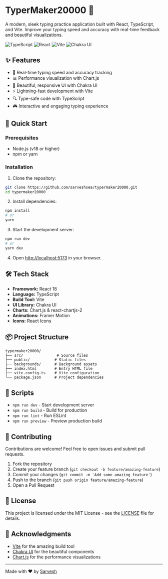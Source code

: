 # TyperMaker20000 🚀

A modern, sleek typing practice application built with React, TypeScript, and Vite. Improve your typing speed and accuracy with real-time feedback and beautiful visualizations.

![TypeScript](https://img.shields.io/badge/TypeScript-007ACC?style=for-the-badge&logo=typescript&logoColor=white)
![React](https://img.shields.io/badge/React-20232A?style=for-the-badge&logo=react&logoColor=61DAFB)
![Vite](https://img.shields.io/badge/Vite-646CFF?style=for-the-badge&logo=vite&logoColor=white)
![Chakra UI](https://img.shields.io/badge/Chakra_UI-319795?style=for-the-badge&logo=chakra-ui&logoColor=white)

## ✨ Features

- 🎯 Real-time typing speed and accuracy tracking
- 📊 Performance visualization with Chart.js
- 🎨 Beautiful, responsive UI with Chakra UI
- ⚡️ Lightning-fast development with Vite
- 🔍 Type-safe code with TypeScript
- 🎮 Interactive and engaging typing experience

## 🚀 Quick Start

### Prerequisites

- Node.js (v18 or higher)
- npm or yarn

### Installation

1. Clone the repository:
```bash
git clone https://github.com/sarveshsea/typermaker20000.git
cd typermaker20000
```

2. Install dependencies:
```bash
npm install
# or
yarn
```

3. Start the development server:
```bash
npm run dev
# or
yarn dev
```

4. Open [http://localhost:5173](http://localhost:5173) in your browser.

## 🛠️ Tech Stack

- **Framework:** React 18
- **Language:** TypeScript
- **Build Tool:** Vite
- **UI Library:** Chakra UI
- **Charts:** Chart.js & react-chartjs-2
- **Animations:** Framer Motion
- **Icons:** React Icons

## 📦 Project Structure

```
typermaker20000/
├── src/               # Source files
├── public/           # Static files
├── backgrounds/      # Background assets
├── index.html        # Entry HTML file
├── vite.config.ts    # Vite configuration
└── package.json      # Project dependencies
```

## 🔧 Scripts

- `npm run dev` - Start development server
- `npm run build` - Build for production
- `npm run lint` - Run ESLint
- `npm run preview` - Preview production build

## 🤝 Contributing

Contributions are welcome! Feel free to open issues and submit pull requests.

1. Fork the repository
2. Create your feature branch (`git checkout -b feature/amazing-feature`)
3. Commit your changes (`git commit -m 'Add some amazing feature'`)
4. Push to the branch (`git push origin feature/amazing-feature`)
5. Open a Pull Request

## 📝 License

This project is licensed under the MIT License - see the [LICENSE](LICENSE) file for details.

## 🙏 Acknowledgments

- [Vite](https://vitejs.dev/) for the amazing build tool
- [Chakra UI](https://chakra-ui.com/) for the beautiful components
- [Chart.js](https://www.chartjs.org/) for the performance visualizations

---

Made with ❤️ by [Sarvesh](https://github.com/sarveshsea)